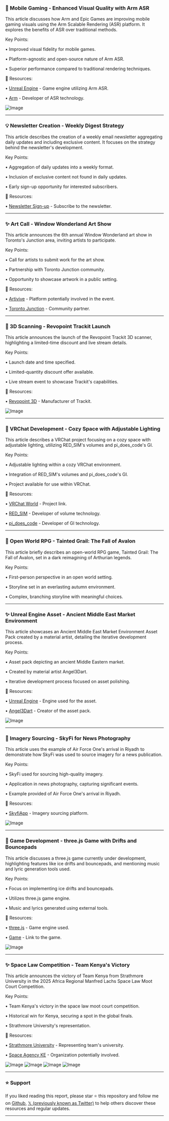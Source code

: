 ### 🤖 Mobile Gaming - Enhanced Visual Quality with Arm ASR

This article discusses how Arm and Epic Games are improving mobile gaming visuals using the Arm Scalable Rendering (ASR) platform.  It explores the benefits of ASR over traditional methods.

Key Points:

• Improved visual fidelity for mobile games.


• Platform-agnostic and open-source nature of Arm ASR.


• Superior performance compared to traditional rendering techniques.


🔗 Resources:

• [Unreal Engine](https://x.com/UnrealEngine) - Game engine utilizing Arm ASR.

• [Arm](https://x.com/Arm) - Developer of ASR technology.

![Image](https://pbs.twimg.com/media/Gr-WerDWEAAU8uJ?format=jpg&name=small)


---
### 💡 Newsletter Creation - Weekly Digest Strategy

This article describes the creation of a weekly email newsletter aggregating daily updates and including exclusive content.  It focuses on the strategy behind the newsletter's development.


Key Points:

• Aggregation of daily updates into a weekly format.


• Inclusion of exclusive content not found in daily updates.


•  Early sign-up opportunity for interested subscribers.



🔗 Resources:

• [Newsletter Sign-up](https://t.co/ivfbJRRG2K) - Subscribe to the newsletter.


---
### ✨ Art Call - Window Wonderland Art Show

This article announces the 6th annual Window Wonderland art show in Toronto's Junction area, inviting artists to participate.


Key Points:

• Call for artists to submit work for the art show.


• Partnership with Toronto Junction community.


•  Opportunity to showcase artwork in a public setting.


🔗 Resources:

• [Artivive](https://x.com/ArtiviveApp) -  Platform potentially involved in the event.

• [Toronto Junction](https://x.com/TorontoJunction) - Community partner.


---
### 🚀 3D Scanning - Revopoint Trackit Launch

This article announces the launch of the Revopoint Trackit 3D scanner, highlighting a limited-time discount and live stream details.

Key Points:

•  Launch date and time specified.


• Limited-quantity discount offer available.


• Live stream event to showcase Trackit's capabilities.


🔗 Resources:

• [Revopoint 3D](https://x.com/Revopoint3d) - Manufacturer of Trackit.

![Image](https://pbs.twimg.com/media/Gr9gM4jXYAAC--H?format=jpg&name=small)


---
### 🤖 VRChat Development - Cozy Space with Adjustable Lighting

This article describes a VRChat project focusing on a cozy space with adjustable lighting, utilizing RED_SIM's volumes and pi_does_code's GI.


Key Points:

• Adjustable lighting within a cozy VRChat environment.


• Integration of RED_SIM's volumes and pi_does_code's GI.


•  Project available for use within VRChat.


🔗 Resources:

• [VRChat World](https://vrchat.com/home/world/wrld_61e9fe13-35e7-48af-a1f3-9fbeb7c6046a/info) - Project link.

• [RED_SIM](https://x.com/RED_SIM) -  Developer of volume technology.

• [pi_does_code](https://x.com/pi_does_code) - Developer of GI technology.


---
### 🤖 Open World RPG - Tainted Grail: The Fall of Avalon

This article briefly describes an open-world RPG game, Tainted Grail: The Fall of Avalon, set in a dark reimagining of Arthurian legends.


Key Points:

• First-person perspective in an open world setting.


• Storyline set in an everlasting autumn environment.


• Complex, branching storyline with meaningful choices.


---
### ✨ Unreal Engine Asset - Ancient Middle East Market Environment

This article showcases an Ancient Middle East Market Environment Asset Pack created by a material artist, detailing the iterative development process.


Key Points:

•  Asset pack depicting an ancient Middle Eastern market.


•  Created by material artist Angel3Dart.


•  Iterative development process focused on asset polishing.


🔗 Resources:

• [Unreal Engine](https://x.com/UnrealEngine) - Engine used for the asset.

• [Angel3Dart](https://x.com/angel3Dart) - Creator of the asset pack.

![Image](https://pbs.twimg.com/media/Gr4WDRPWwAArXlJ.jpg)


---
### 🚀 Imagery Sourcing - SkyFi for News Photography

This article uses the example of Air Force One's arrival in Riyadh to demonstrate how SkyFi was used to source imagery for a news publication.

Key Points:

• SkyFi used for sourcing high-quality imagery.


• Application in news photography, capturing significant events.


• Example provided of Air Force One's arrival in Riyadh.


🔗 Resources:

• [SkyfiApp](https://x.com/SkyfiApp) - Imagery sourcing platform.

![Image](https://pbs.twimg.com/media/Gr0pvzoXMAEOPbB?format=jpg&name=small)


---
### 🤖 Game Development - three.js Game with Drifts and Bouncepads

This article discusses a three.js game currently under development, highlighting features like ice drifts and bouncepads, and mentioning music and lyric generation tools used.


Key Points:

•  Focus on implementing ice drifts and bouncepads.


•  Utilizes three.js game engine.


•  Music and lyrics generated using external tools.


🔗 Resources:

• [three.js](https://x.com/threejs) - Game engine used.

• [Game](http://getitspinning.com) -  Link to the game.

![Image](https://pbs.twimg.com/amplify_video_thumb/1926656454796177408/img/3elt10EKw8L3OmBY.jpg)


---
### ✨ Space Law Competition - Team Kenya's Victory

This article announces the victory of Team Kenya from Strathmore University in the 2025 Africa Regional Manfred Lachs Space Law Moot Court Competition.


Key Points:

• Team Kenya's victory in the space law moot court competition.


• Historical win for Kenya, securing a spot in the global finals.


•  Strathmore University's representation.



🔗 Resources:

• [Strathmore University](https://x.com/StrathU) - Representing team's university.

• [Space Agency KE](https://x.com/SpaceAgencyKE) - Organization potentially involved.

![Image](https://pbs.twimg.com/media/GrsIy6IWUAAwYFZ?format=jpg&name=360x360)
![Image](https://pbs.twimg.com/media/GrsIyy3XsAEMAop?format=jpg&name=small)
![Image](https://pbs.twimg.com/media/GrsIyy4W4AAS-qp?format=jpg&name=small)
![Image](https://pbs.twimg.com/media/GrsIyumXsAAEYpb?format=jpg&name=360x360)


---

### ⭐️ Support

If you liked reading this report, please star ⭐️ this repository and follow me on [Github](https://github.com/Drix10), [𝕏 (previously known as Twitter)](https://x.com/DRIX_10_) to help others discover these resources and regular updates.

---